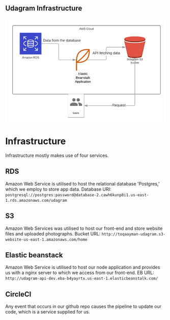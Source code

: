 ## Udagram Infrastructure
![Infrastructure](diagrams/Infrastructure.png)
# Infrastructure
Infrastructure mostly makes use of four services.

## RDS
Amazon Web Service is utilised to host the relational database 'Postgres,' which we employ to store app data.
Database URI: `postgresql://postgres:password@database-2.cawh6kunp8i1.us-east-1.rds.amazonaws.com/udagram`

## S3
Amazon Web Services was utilised to host our front-end and store website files and uploaded photographs.
Bucket URL: `http://toqaayman-udagram.s3-website-us-east-1.amazonaws.com/home`

## Elastic beanstack
Amazon Web Service is utilised to host our node application and provides us with a nginx server to which we access from our front-end.
EB URL: `http://udagram-api-dev.eba-b4yayrtx.us-east-1.elasticbeanstalk.com/`

## CircleCI
Any event that occurs in our github repo causes the pipeline to update our code, which is a service supplied for us.